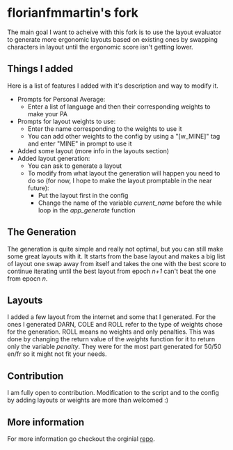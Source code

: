 # florianfmmartin's fork
The main goal I want to acheive with this fork is to use the layout evaluator to generate more ergonomic layouts based on existing ones by swapping characters in layout until the ergonomic score isn't getting lower.

## Things I added
Here is a list of features I added with it's description and way to modify it.

- Prompts for Personal Average:
    - Enter a list of language and then their corresponding weights to make your PA
- Prompts for layout weights to use:
    - Enter the name corresponding to the weights to use it
    - You can add other weights to the config by using a "[w_MINE]" tag and enter "MINE" in prompt to use it
- Added some layout (more info in the layouts section)
- Added layout generation:
    - You can ask to generate a layout
    - To modify from what layout the generation will happen you need to do so (for now, I hope to make the layout promptable in the near future):
        - Put the layout first in the config
        - Change the name of the variable _current\_name_ before the while loop in the _app\_generate_ function

## The Generation
The generation is quite simple and really not optimal, but you can still make some great layouts with it. It starts from the base layout and makes a big list of layout one swap away from itself and takes the one with the best score to continue iterating until the best layout from epoch _n+1_ can't beat the one from epocn _n_.

## Layouts
I added a few layout from the internet and some that I generated. For the ones I generated DARN, COLE and ROLL refer to the type of weights chose for the generation. ROLL means no weights and only penalties. This was done by changing the return value of the _weights_ function for it to return only the variable _penalty_. They were for the most part generated for 50/50 en/fr so it might not fit your needs.

## Contribution
I am fully open to contribution. Modification to the script and to the config by adding layouts or weights are more than welcomed :)

## More information
For more information go checkout the orginial [repo](https://github.com/bclnr/kb-layout-evaluation).
